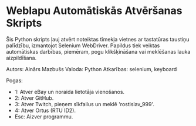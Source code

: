 Weblapu Automātiskās Atvēršanas Skripts
=======================================

Šis Python skripts ļauj atvērt noteiktas tīmekļa vietnes ar tastatūras taustiņu palīdzību,
izmantojot Selenium WebDriver. Papildus tiek veiktas automātiskas darbības, piemēram, pogu klikšķināšana
vai meklēšanas lauka aizpildīšana.

Autors: Ainārs Mazbušs
Valoda: Python 
Atkarības: selenium, keyboard

Pogas:
- 1: Atver eBay un noraida lietotāja vienošanos.
- 2: Atver GitHub.
- 3: Atver Twitch, pieņem sīkfailus un meklē 'rostislav_999'.
- 4: Atver Ortus (RTU ID2).
- Esc: Aizver programmu.
